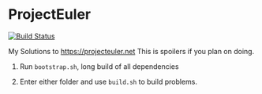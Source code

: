 # ProjectEuler
[![Build Status][travis-img]][travis]

My Solutions to https://projecteuler.net
This is spoilers if you plan on doing.

1. Run `bootstrap.sh`, long build of all dependencies

1. Enter either folder and use `build.sh` to build problems.

[travis-img]: https://travis-ci.org/starcraftman/ProjectEuler.svg?branch=master
[travis]: https://travis-ci.org/starcraftman/ProjectEuler
